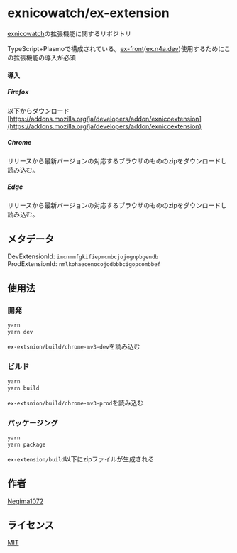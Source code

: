 # exnicowatch/ex-extension

[exnicowatch](https://github.com/exnicowatch)の拡張機能に関するリポジトリ

TypeScript+Plasmoで構成されている。[ex-front](https://github.com/exnicowatch/ex-front)([ex.n4a.dev](https://ex.n4a.dev))使用するためにこの拡張機能の導入が必須

#### 導入

##### Firefox
以下からダウンロード<br />
[https://addons.mozilla.org/ja/developers/addon/exnicoextension](https://addons.mozilla.org/ja/developers/addon/exnicoextension)

##### Chrome
リリースから最新バージョンの対応するブラウザのもののzipをダウンロードし読み込む。

##### Edge
リリースから最新バージョンの対応するブラウザのもののzipをダウンロードし読み込む。

## メタデータ
DevExtensionId: `imcnmmfgkifiepmcmbcjojognpbgendb`<br />
ProdExtensionId: `nmlkohaecenocojodbbbcigopcombbef`

## 使用法

### 開発
```bash
yarn
yarn dev
```
`ex-extsnion/build/chrome-mv3-dev`を読み込む

### ビルド
```bash
yarn
yarn build
```
`ex-extsnion/build/chrome-mv3-prod`を読み込む

### パッケージング
```bash
yarn
yarn package
```
`ex-extension/build`以下にzipファイルが生成される

## 作者
[Negima1072](https://n4a.dev)

## ライセンス
[MIT](https://github.com/exnicowatch/ex-extension/blob/master/LICENSE)

